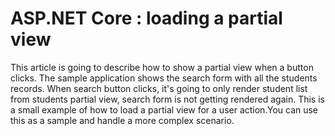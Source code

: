 # ASP.NET Core : loading a partial view
This article is going to describe how to show a partial view when a button clicks. The sample application shows the search form with all the students records. When search button clicks, it's going to only render student list from students partial view, search form is not getting rendered again. This is a small example of how to load a partial view for a user action.You can use this as a sample and handle a more complex scenario.


